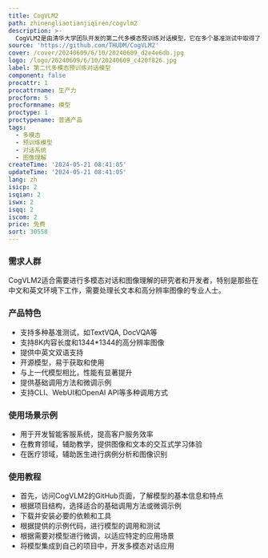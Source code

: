 ```yaml
---
title: CogVLM2
path: zhinengliaotianjiqiren/cogvlm2
description: >-
  CogVLM2是由清华大学团队开发的第二代多模态预训练对话模型，它在多个基准测试中取得了显著的改进，支持8K内容长度和1344*1344的图像分辨率。CogVLM2系列模型提供了支持中文和英文的开源版本，能够与一些非开源模型相媲美的性能。
source: 'https://github.com/THUDM/CogVLM2'
cover: /cover/20240609/6/10/20240609_d2e4e6db.jpg
logo: /logo/20240609/6/10/20240609_c420f826.jpg
label: 第二代多模态预训练对话模型
component: false
procattr: 1
procattrname: 生产力
procform: 5
procformname: 模型
proctype: 1
proctypename: 普通产品
tags:
  - 多模态
  - 预训练模型
  - 对话系统
  - 图像理解
createTime: '2024-05-21 08:41:05'
updateTime: '2024-05-21 08:41:05'
lang: zh
isicp: 2
isqian: 2
iswx: 2
isqq: 2
iscom: 2
price: 免费
sort: 30558
---
```




### 需求人群
CogVLM2适合需要进行多模态对话和图像理解的研究者和开发者，特别是那些在中文和英文环境下工作，需要处理长文本和高分辨率图像的专业人士。

### 产品特色
* 支持多种基准测试，如TextVQA, DocVQA等
* 支持8K内容长度和1344*1344的高分辨率图像
* 提供中英文双语支持
* 开源模型，易于获取和使用
* 与上一代模型相比，性能有显著提升
* 提供基础调用方法和微调示例
* 支持CLI、WebUI和OpenAI API等多种调用方式

### 使用场景示例
* 用于开发智能客服系统，提高客户服务效率
* 在教育领域，辅助教学，提供图像和文本的交互式学习体验
* 在医疗领域，辅助医生进行病例分析和图像识别

### 使用教程
* 首先，访问CogVLM2的GitHub页面，了解模型的基本信息和特点
* 根据项目结构，选择适合的基础调用方法或微调示例
* 下载并安装必要的依赖和工具
* 根据提供的示例代码，进行模型的调用和测试
* 根据需要对模型进行微调，以适应特定的应用场景
* 将模型集成到自己的项目中，开发多模态对话应用

  
